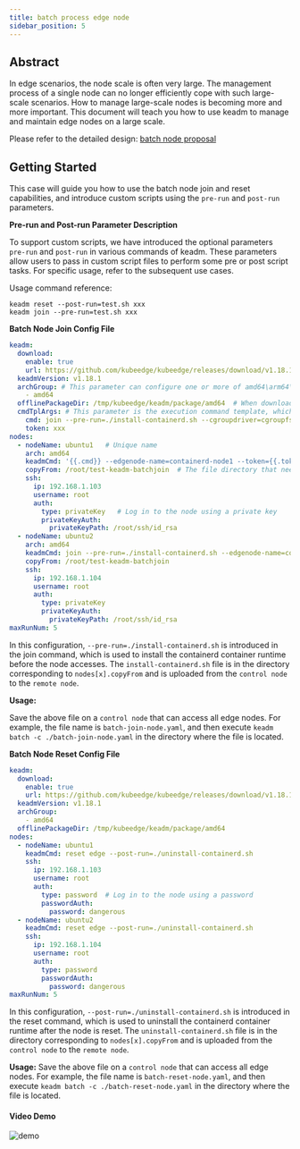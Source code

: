 ```yaml
---
title: batch process edge node
sidebar_position: 5
---
```


## Abstract
In edge scenarios, the node scale is often very large. The management process of a single node can no longer efficiently cope with such large-scale scenarios. How to manage large-scale nodes is becoming more and more important. This document will teach you how to use keadm to manage and maintain edge nodes on a large scale. 

Please refer to the detailed design: [batch node proposal](https://github.com/kubeedge/kubeedge/blob/master/docs/proposals/batch-node-process.md)

## Getting Started

This case will guide you how to use the batch node join and reset capabilities, and introduce custom scripts using the `pre-run` and `post-run` parameters.

**Pre-run and Post-run Parameter Description**

To support custom scripts, we have introduced the optional parameters `pre-run` and `post-run` in various commands of keadm. These parameters allow users to pass in custom script files to perform some pre or post script tasks. For specific usage, refer to the subsequent use cases.

Usage command reference:

```shell
keadm reset --post-run=test.sh xxx
keadm join --pre-run=test.sh xxx
```

**Batch Node Join Config File**

```yaml
keadm:
  download:
    enable: true
    url: https://github.com/kubeedge/kubeedge/releases/download/v1.18.1 # If this parameter is not configured, the official github repository will be used by default
  keadmVersion: v1.18.1
  archGroup: # This parameter can configure one or more of amd64\arm64\arm
    - amd64
  offlinePackageDir: /tmp/kubeedge/keadm/package/amd64  # When download.enable is true, this parameter can be left unconfigured
  cmdTplArgs: # This parameter is the execution command template, which can be optionally configured and used in conjunction with nodes[x].keadmCmd
    cmd: join --pre-run=./install-containerd.sh --cgroupdriver=cgroupfs --cloudcore-ipport=192.168.1.102:10000 --hub-protocol=websocket --certport=10002 --image-repository=docker.m.daocloud.io/kubeedge --kubeedge-version=v1.18.1 --remote-runtime-endpoint=unix:///run/containerd/containerd.sock
    token: xxx
nodes:
  - nodeName: ubuntu1   # Unique name
    arch: amd64
    keadmCmd: '{{.cmd}} --edgenode-name=containerd-node1 --token={{.token}}' # Used in conjunction with keadm.cmdTplArgs
    copyFrom: /root/test-keadm-batchjoin  # The file directory that needs to be remotely accessed to the joining node
    ssh:
      ip: 192.168.1.103
      username: root
      auth:
        type: privateKey   # Log in to the node using a private key
        privateKeyAuth:
          privateKeyPath: /root/ssh/id_rsa
  - nodeName: ubuntu2
    arch: amd64
    keadmCmd: join --pre-run=./install-containerd.sh --edgenode-name=containerd-node2 --cgroupdriver=cgroupfs --cloudcore-ipport=192.168.1.102:10000 --hub-protocol=websocket --certport=10002 --image-repository=docker.m.daocloud.io/kubeedge --kubeedge-version=v1.17.0 --remote-runtime-endpoint=unix:///run/containerd/containerd.sock  # Used alone
    copyFrom: /root/test-keadm-batchjoin
    ssh:
      ip: 192.168.1.104
      username: root
      auth:
        type: privateKey
        privateKeyAuth:
          privateKeyPath: /root/ssh/id_rsa
maxRunNum: 5

```

In this configuration, `--pre-run=./install-containerd.sh` is introduced in the join command, which is used to install the containerd container runtime before the node accesses. The `install-containerd.sh` file is in the directory corresponding to `nodes[x].copyFrom` and is uploaded from the `control node` to the `remote node`.

**Usage:**

Save the above file on a `control node` that can access all edge nodes. For example, the file name is `batch-join-node.yaml`, and then execute `keadm batch -c ./batch-join-node.yaml` in the directory where the file is located.

**Batch Node Reset Config File** 

```yaml
keadm:
  download:
    enable: true
    url: https://github.com/kubeedge/kubeedge/releases/download/v1.18.1
  keadmVersion: v1.18.1
  archGroup:
    - amd64
  offlinePackageDir: /tmp/kubeedge/keadm/package/amd64
nodes:
  - nodeName: ubuntu1
    keadmCmd: reset edge --post-run=./uninstall-containerd.sh
    ssh:
      ip: 192.168.1.103
      username: root
      auth:
        type: password  # Log in to the node using a password
        passwordAuth:
          password: dangerous
  - nodeName: ubuntu2
    keadmCmd: reset edge --post-run=./uninstall-containerd.sh
    ssh:
      ip: 192.168.1.104
      username: root
      auth:
        type: password
        passwordAuth:
          password: dangerous
maxRunNum: 5
```

In this configuration, `--post-run=./uninstall-containerd.sh` is introduced in the reset command, which is used to uninstall the containerd container runtime after the node is reset. The `uninstall-containerd.sh` file is in the directory corresponding to `nodes[x].copyFrom` and is uploaded from the `control node` to the `remote node`.

**Usage:** 
Save the above file on a `control node` that can access all edge nodes. For example, the file name is `batch-reset-node.yaml`, and then execute `keadm batch -c ./batch-reset-node.yaml` in the directory where the file is located.

#### Video Demo
![demo](..%2F..%2Fstatic%2Fimg%2Fkeadm%2Fbatch-node-demo.gif)
